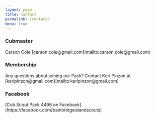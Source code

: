 ```yaml
---
layout: page
title: Contact
permalink: /contact/
menu: true
---
```


<h3>Cubmaster</h3>
Carson Cole
[carson.cole@gmail.com](mailto:carson.cole@gmail.com)

<h3>Membership</h3>
Any questions about joining our Pack? Contact Keri Pinzon at
[keripinzon@gmail.com](mailto:keripinzon@gmail.com)


<h3>Facebook</h3>
[Cub Scout Pack 4496 on Facebook](https://facebook.com/bainbridgeislandscouts)
<i class='fa fa-external-link'></i>